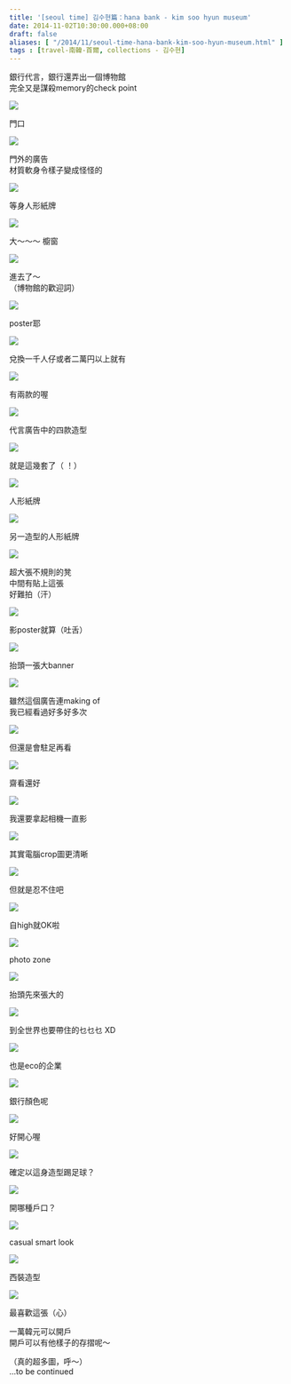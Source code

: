 ```yaml
---
title: '[seoul time] 김수현篇：hana bank - kim soo hyun museum'
date: 2014-11-02T10:30:00.000+08:00
draft: false
aliases: [ "/2014/11/seoul-time-hana-bank-kim-soo-hyun-museum.html" ]
tags : [travel-南韓-首爾, collections - 김수현]
---
```


銀行代言，銀行還弄出一個博物館  
完全又是謀殺memory的check point  

[![](https://4.bp.blogspot.com/-qbP4F3av69U/XE2X9ma467I/AAAAAAAAHiY/cWG4NbyoELEW-40O16nHi1BcMqDf97MHwCLcBGAs/s640/15494312190_ecafcc507c_z.jpg)](https://4.bp.blogspot.com/-qbP4F3av69U/XE2X9ma467I/AAAAAAAAHiY/cWG4NbyoELEW-40O16nHi1BcMqDf97MHwCLcBGAs/s1600/15494312190_ecafcc507c_z.jpg)

門口  

[![](https://3.bp.blogspot.com/-JYo66HFeJU0/XE2YDFhdYdI/AAAAAAAAHic/Aj83w58_AWwnp9KvmkOycrivOFR20Cb2gCLcBGAs/s640/15059750973_86b1077745_z.jpg)](https://3.bp.blogspot.com/-JYo66HFeJU0/XE2YDFhdYdI/AAAAAAAAHic/Aj83w58_AWwnp9KvmkOycrivOFR20Cb2gCLcBGAs/s1600/15059750973_86b1077745_z.jpg)

門外的廣告  
材質軟身令樣子變成怪怪的  

[![](https://3.bp.blogspot.com/-VmlARXwdwIo/XE2YINO1nRI/AAAAAAAAHig/xbxRiJrhPZcEkR3cqs92FF4wLcNVDkT3wCLcBGAs/s640/15493722508_00c47dd98f_z.jpg)](https://3.bp.blogspot.com/-VmlARXwdwIo/XE2YINO1nRI/AAAAAAAAHig/xbxRiJrhPZcEkR3cqs92FF4wLcNVDkT3wCLcBGAs/s1600/15493722508_00c47dd98f_z.jpg)

等身人形紙牌  

[![](https://1.bp.blogspot.com/-KZ2TacTOhEM/XE2YOmEFeqI/AAAAAAAAHio/NV63UtqhZvUyseZVeU9Ny-T2Ie94dXQIwCLcBGAs/s640/15059750853_f1f569befc_z.jpg)](https://1.bp.blogspot.com/-KZ2TacTOhEM/XE2YOmEFeqI/AAAAAAAAHio/NV63UtqhZvUyseZVeU9Ny-T2Ie94dXQIwCLcBGAs/s1600/15059750853_f1f569befc_z.jpg)

大～～～ 櫥窗  

[![](https://1.bp.blogspot.com/-_MX88UTAVLM/XE2YiDRqIXI/AAAAAAAAHi0/LcFIMXGa6QAr9dUigRpnrJ6LkT_buZgswCLcBGAs/s640/15059753523_ab374b2d44_z.jpg)](https://1.bp.blogspot.com/-_MX88UTAVLM/XE2YiDRqIXI/AAAAAAAAHi0/LcFIMXGa6QAr9dUigRpnrJ6LkT_buZgswCLcBGAs/s1600/15059753523_ab374b2d44_z.jpg)

進去了～  
（博物館的歡迎詞）  

[![](https://2.bp.blogspot.com/-KtOIDru9tGY/XE2YnBXxk6I/AAAAAAAAHi4/jlhJtrM_-RE32FVkW6O0Z1mggjkj_VDBwCLcBGAs/s640/15677188371_00468dedaa_z.jpg)](https://2.bp.blogspot.com/-KtOIDru9tGY/XE2YnBXxk6I/AAAAAAAAHi4/jlhJtrM_-RE32FVkW6O0Z1mggjkj_VDBwCLcBGAs/s1600/15677188371_00468dedaa_z.jpg)

poster耶  

[![](https://2.bp.blogspot.com/-6nWyTf9Pn-I/XE2Ytit8KsI/AAAAAAAAHi8/gmldPAbLXSouxbBc5AarRk9cNgT5hNqEwCLcBGAs/s640/15494314740_98a2553982_z.jpg)](https://2.bp.blogspot.com/-6nWyTf9Pn-I/XE2Ytit8KsI/AAAAAAAAHi8/gmldPAbLXSouxbBc5AarRk9cNgT5hNqEwCLcBGAs/s1600/15494314740_98a2553982_z.jpg)

兌換一千人仔或者二萬円以上就有  

[![](https://4.bp.blogspot.com/-HUIDSbWNZhw/XE2YzChq-AI/AAAAAAAAHjA/82Ijcbexh7ounBthkwbP-_cbzlaZoibvgCLcBGAs/s640/15493723428_4ac9456909_z.jpg)](https://4.bp.blogspot.com/-HUIDSbWNZhw/XE2YzChq-AI/AAAAAAAAHjA/82Ijcbexh7ounBthkwbP-_cbzlaZoibvgCLcBGAs/s1600/15493723428_4ac9456909_z.jpg)

有兩款的喔  

[![](https://3.bp.blogspot.com/-pOPkezT7foA/XE2Y3ock_AI/AAAAAAAAHjI/7f9KGehfyvkDv1y46qGX341aSDvOuPwJwCLcBGAs/s640/15493722998_7ecc0e51a9_z.jpg)](https://3.bp.blogspot.com/-pOPkezT7foA/XE2Y3ock_AI/AAAAAAAAHjI/7f9KGehfyvkDv1y46qGX341aSDvOuPwJwCLcBGAs/s1600/15493722998_7ecc0e51a9_z.jpg)

代言廣告中的四款造型  

[![](https://1.bp.blogspot.com/-dNkEsjrQtVY/XE2ZG-xTofI/AAAAAAAAHjQ/xQTnB3sOoKQNIvNh6o2kRki3i4Ie90GtgCLcBGAs/s640/15494314840_81dbf4f920_z.jpg)](https://1.bp.blogspot.com/-dNkEsjrQtVY/XE2ZG-xTofI/AAAAAAAAHjQ/xQTnB3sOoKQNIvNh6o2kRki3i4Ie90GtgCLcBGAs/s1600/15494314840_81dbf4f920_z.jpg)

就是這幾套了（ ！）  

[![](https://3.bp.blogspot.com/-pnJ52ZxCQPE/XE2ZcQTOFvI/AAAAAAAAHjc/qEHm3qPMm5sc2KXxBJAuyCeOiVhc7jeZgCLcBGAs/s640/15493910567_8bd1f98b56_z.jpg)](https://3.bp.blogspot.com/-pnJ52ZxCQPE/XE2ZcQTOFvI/AAAAAAAAHjc/qEHm3qPMm5sc2KXxBJAuyCeOiVhc7jeZgCLcBGAs/s1600/15493910567_8bd1f98b56_z.jpg)

人形紙牌  

[![](https://4.bp.blogspot.com/-vpDUlfgedzw/XE2Zh02gOSI/AAAAAAAAHjg/OLIo0QKzI-EnbJQNvX9GfTYkFxaye3lGACLcBGAs/s640/15059170954_c5d34a1fe3_z.jpg)](https://4.bp.blogspot.com/-vpDUlfgedzw/XE2Zh02gOSI/AAAAAAAAHjg/OLIo0QKzI-EnbJQNvX9GfTYkFxaye3lGACLcBGAs/s1600/15059170954_c5d34a1fe3_z.jpg)

另一造型的人形紙牌  

[![](https://3.bp.blogspot.com/-ShxI_RBu_O8/XE2ZpNF10VI/AAAAAAAAHjk/yUj4UGJIadgqsJbzZbhiWtd_r5ZiSGzKwCLcBGAs/s640/15680702202_c14471b578_z.jpg)](https://3.bp.blogspot.com/-ShxI_RBu_O8/XE2ZpNF10VI/AAAAAAAAHjk/yUj4UGJIadgqsJbzZbhiWtd_r5ZiSGzKwCLcBGAs/s1600/15680702202_c14471b578_z.jpg)

超大張不規則的凳  
中間有貼上這張  
好難拍（汗）  

[![](https://2.bp.blogspot.com/-WDRq7Pu97xA/XE2ZutNXa-I/AAAAAAAAHjs/7QcnlGXum1EfxGUEiJPu1pOO7svzsGWTQCLcBGAs/s640/15059170864_85ec0a5da5_z.jpg)](https://2.bp.blogspot.com/-WDRq7Pu97xA/XE2ZutNXa-I/AAAAAAAAHjs/7QcnlGXum1EfxGUEiJPu1pOO7svzsGWTQCLcBGAs/s1600/15059170864_85ec0a5da5_z.jpg)

影poster就算（吐舌）  

[![](https://2.bp.blogspot.com/-L1PgyXljN34/XE2Z21m0A2I/AAAAAAAAHjw/g2a4WZNzZAEtDv2E83HbgP-VRyR79_rhwCLcBGAs/s640/15059751453_4a24e9af54_z.jpg)](https://2.bp.blogspot.com/-L1PgyXljN34/XE2Z21m0A2I/AAAAAAAAHjw/g2a4WZNzZAEtDv2E83HbgP-VRyR79_rhwCLcBGAs/s1600/15059751453_4a24e9af54_z.jpg)

抬頭一張大banner  

[![](https://3.bp.blogspot.com/-PS1x_aPTKVs/XE2Z8UlyKZI/AAAAAAAAHj4/BqSrMHIK5dgJJR8CkFqu9JmiSxSYakwEwCLcBGAs/s640/15493910337_463277b77f_z.jpg)](https://3.bp.blogspot.com/-PS1x_aPTKVs/XE2Z8UlyKZI/AAAAAAAAHj4/BqSrMHIK5dgJJR8CkFqu9JmiSxSYakwEwCLcBGAs/s1600/15493910337_463277b77f_z.jpg)

雖然這個廣告連making of  
我已經看過好多好多次  

[![](https://4.bp.blogspot.com/--ERISUS1Ojw/XE2aDlEuoNI/AAAAAAAAHj8/YzYk5mzFUnwrRD_Otiv5ok51utS5tX7TwCLcBGAs/s640/15493724098_666b20016d_z.jpg)](https://4.bp.blogspot.com/--ERISUS1Ojw/XE2aDlEuoNI/AAAAAAAAHj8/YzYk5mzFUnwrRD_Otiv5ok51utS5tX7TwCLcBGAs/s1600/15493724098_666b20016d_z.jpg)

但還是會駐足再看  

[![](https://4.bp.blogspot.com/-vbIJqyw72KQ/XE2aJwNVSBI/AAAAAAAAHkE/1sS5LUaVaPwlD38hrhNbC2sT16mRfysLQCLcBGAs/s640/15494314120_3e4ce922b9_z.jpg)](https://4.bp.blogspot.com/-vbIJqyw72KQ/XE2aJwNVSBI/AAAAAAAAHkE/1sS5LUaVaPwlD38hrhNbC2sT16mRfysLQCLcBGAs/s1600/15494314120_3e4ce922b9_z.jpg)

齋看還好  

[![](https://3.bp.blogspot.com/-gSmMD3jojfI/XE2aQmccvJI/AAAAAAAAHkI/JF0z889x4gkZEGVKMuU0-fwUJNlePL-_QCLcBGAs/s640/15677186241_ab2d2d2ff6_z.jpg)](https://3.bp.blogspot.com/-gSmMD3jojfI/XE2aQmccvJI/AAAAAAAAHkI/JF0z889x4gkZEGVKMuU0-fwUJNlePL-_QCLcBGAs/s1600/15677186241_ab2d2d2ff6_z.jpg)

我還要拿起相機一直影  

[![](https://3.bp.blogspot.com/-Jaxtpyp4lwQ/XE2aWu5pNiI/AAAAAAAAHkQ/rUkg_wxTsC0AUCV_M9qtY1HhxIZXcRSHQCLcBGAs/s640/15493724388_c7a38b95bf_z.jpg)](https://3.bp.blogspot.com/-Jaxtpyp4lwQ/XE2aWu5pNiI/AAAAAAAAHkQ/rUkg_wxTsC0AUCV_M9qtY1HhxIZXcRSHQCLcBGAs/s1600/15493724388_c7a38b95bf_z.jpg)

其實電腦crop圖更清晰  

[![](https://3.bp.blogspot.com/--nn7aD1RstQ/XE2acBCPneI/AAAAAAAAHkU/bNqxFJMghcAebtAp7RXFAzpxt35D4e7_ACLcBGAs/s640/15493723578_cff19aea31_z.jpg)](https://3.bp.blogspot.com/--nn7aD1RstQ/XE2acBCPneI/AAAAAAAAHkU/bNqxFJMghcAebtAp7RXFAzpxt35D4e7_ACLcBGAs/s1600/15493723578_cff19aea31_z.jpg)

但就是忍不住吧  

[![](https://2.bp.blogspot.com/-pl2jyxfyJk4/XE2ai9YMcwI/AAAAAAAAHkc/j7bCym0tLDYf72EN75qyM4XFHXJULS7LACLcBGAs/s640/15679113855_faf6f794b6_z.jpg)](https://2.bp.blogspot.com/-pl2jyxfyJk4/XE2ai9YMcwI/AAAAAAAAHkc/j7bCym0tLDYf72EN75qyM4XFHXJULS7LACLcBGAs/s1600/15679113855_faf6f794b6_z.jpg)

自high就OK啦  

[![](https://4.bp.blogspot.com/-5m8OT8jtUMY/XE2ap-8ZCSI/AAAAAAAAHkg/dPzQInEMMygtzyIiafKvZP7JdJx_6uejQCLcBGAs/s640/15494314550_74ca9ab294_z.jpg)](https://4.bp.blogspot.com/-5m8OT8jtUMY/XE2ap-8ZCSI/AAAAAAAAHkg/dPzQInEMMygtzyIiafKvZP7JdJx_6uejQCLcBGAs/s1600/15494314550_74ca9ab294_z.jpg)

photo zone  

[![](https://3.bp.blogspot.com/-Ro8evjWCsCs/XE2av1qyUEI/AAAAAAAAHkk/b8J5w6d9ryQ3BJWwp_sad4auU8GdBJAtACLcBGAs/s640/15059170644_78677b8da7_z.jpg)](https://3.bp.blogspot.com/-Ro8evjWCsCs/XE2av1qyUEI/AAAAAAAAHkk/b8J5w6d9ryQ3BJWwp_sad4auU8GdBJAtACLcBGAs/s1600/15059170644_78677b8da7_z.jpg)

抬頭先來張大的  

[![](https://3.bp.blogspot.com/-Q_wUnF2dZeQ/XE2a0Vzyu6I/AAAAAAAAHks/ev1KWwCm-KUbveqI1jE-3QwYbPh0NtTWQCLcBGAs/s640/15059170844_89e8fb6884_z.jpg)](https://3.bp.blogspot.com/-Q_wUnF2dZeQ/XE2a0Vzyu6I/AAAAAAAAHks/ev1KWwCm-KUbveqI1jE-3QwYbPh0NtTWQCLcBGAs/s1600/15059170844_89e8fb6884_z.jpg)

到全世界也要帶住的乜乜乜 XD  

[![](https://3.bp.blogspot.com/-W14-irgWGTw/XE2bHA6b5bI/AAAAAAAAHk8/WQgOy1dq7oUpXRe52WvsCx3WzR1mUXdLwCLcBGAs/s640/15494313480_b4d654ec04_z.jpg)](https://3.bp.blogspot.com/-W14-irgWGTw/XE2bHA6b5bI/AAAAAAAAHk8/WQgOy1dq7oUpXRe52WvsCx3WzR1mUXdLwCLcBGAs/s1600/15494313480_b4d654ec04_z.jpg)

也是eco的企業  

[![](https://4.bp.blogspot.com/-e1Va1qmKAag/XE2biTRCupI/AAAAAAAAHlE/arhFNw5C6DMaCY7teiPoX8j5OnflP7k0wCLcBGAs/s640/15493237269_8774b87216_z.jpg)](https://4.bp.blogspot.com/-e1Va1qmKAag/XE2biTRCupI/AAAAAAAAHlE/arhFNw5C6DMaCY7teiPoX8j5OnflP7k0wCLcBGAs/s1600/15493237269_8774b87216_z.jpg)

銀行顏色呢  

[![](https://3.bp.blogspot.com/-5YZWZy_SqWc/XE2b61MJGBI/AAAAAAAAHlM/hfPFtOIDkUcYM62T3mz2SJHGzFp8GS7zQCLcBGAs/s640/15680702922_b38c49345b_z.jpg)](https://3.bp.blogspot.com/-5YZWZy_SqWc/XE2b61MJGBI/AAAAAAAAHlM/hfPFtOIDkUcYM62T3mz2SJHGzFp8GS7zQCLcBGAs/s1600/15680702922_b38c49345b_z.jpg)

好開心喔  

[![](https://2.bp.blogspot.com/-nX0r6a5qiSY/XE2cVq8fiqI/AAAAAAAAHlU/4YvSykxjxssh_bOMn8ewr6qO6JTdWK9nACLcBGAs/s640/15680703502_1cd02a21bc_z.jpg)](https://2.bp.blogspot.com/-nX0r6a5qiSY/XE2cVq8fiqI/AAAAAAAAHlU/4YvSykxjxssh_bOMn8ewr6qO6JTdWK9nACLcBGAs/s1600/15680703502_1cd02a21bc_z.jpg)

確定以這身造型踢足球？  

[![](https://2.bp.blogspot.com/-v78L06ctZM4/XE2dDCQHfgI/AAAAAAAAHlc/fk3cPj32oAYo7R-_snq7dSeC8RHOqB-0QCLcBGAs/s640/15677188061_14f4e130f6_z.jpg)](https://2.bp.blogspot.com/-v78L06ctZM4/XE2dDCQHfgI/AAAAAAAAHlc/fk3cPj32oAYo7R-_snq7dSeC8RHOqB-0QCLcBGAs/s1600/15677188061_14f4e130f6_z.jpg)

開哪種戶口？  

[![](https://4.bp.blogspot.com/-VcO-B6gtuIA/XE2dXDrK6UI/AAAAAAAAHlk/3pnO2kYiaLgL7mOR-Dm2vc-FywNEYb8HACLcBGAs/s640/15680703262_3020f9da20_z.jpg)](https://4.bp.blogspot.com/-VcO-B6gtuIA/XE2dXDrK6UI/AAAAAAAAHlk/3pnO2kYiaLgL7mOR-Dm2vc-FywNEYb8HACLcBGAs/s1600/15680703262_3020f9da20_z.jpg)

casual smart look  

[![](https://2.bp.blogspot.com/-LXCV1qPXrGE/XE2dcbCVPOI/AAAAAAAAHlo/xkfLa83v1g4mJ2fQvZqffg6U86SVK-gwwCLcBGAs/s640/15680703752_65e02f1cc8_z.jpg)](https://2.bp.blogspot.com/-LXCV1qPXrGE/XE2dcbCVPOI/AAAAAAAAHlo/xkfLa83v1g4mJ2fQvZqffg6U86SVK-gwwCLcBGAs/s1600/15680703752_65e02f1cc8_z.jpg)

西裝造型  

[![](https://1.bp.blogspot.com/-D1_L--MKjF8/XE2diFn4MUI/AAAAAAAAHls/Yyw8bUfLyOoOAz20FLrcFnFs43uQnlV5QCLcBGAs/s640/15059753473_fceea420bf_z.jpg)](https://1.bp.blogspot.com/-D1_L--MKjF8/XE2diFn4MUI/AAAAAAAAHls/Yyw8bUfLyOoOAz20FLrcFnFs43uQnlV5QCLcBGAs/s1600/15059753473_fceea420bf_z.jpg)

最喜歡這張（心）  

一萬韓元可以開戶  
開戶可以有他樣子的存摺呢～  
  
（真的超多圖，呼～）  
...to be continued
